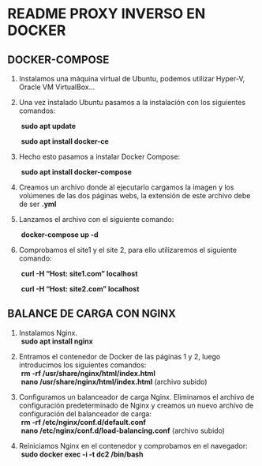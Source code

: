 # README PROXY INVERSO EN DOCKER
## DOCKER-COMPOSE
1. Instalamos una máquina virtual de Ubuntu, podemos utilizar Hyper-V, Oracle VM VirtualBox...

2. Una vez instalado Ubuntu pasamos a la instalación con los siguientes comandos:

   &nbsp;**sudo apt update**

   &nbsp;**sudo apt install docker-ce**

3. Hecho esto pasamos a instalar Docker Compose:

   &nbsp;**sudo apt install docker-compose**

4. Creamos un archivo donde al ejecutarlo cargamos la imagen y los volúmenes de las dos páginas webs, la extensión de este archivo debe de ser **.yml**

5. Lanzamos el archivo con el siguiente comando:

   &nbsp;**docker-compose up -d**

6. Comprobamos el site1 y el site 2, para ello utilizaremos el siguiente comando:

   &nbsp;**curl -H “Host: site1.com” localhost**

   &nbsp;**curl -H “Host: site2.com” localhost** 

## BALANCE DE CARGA CON NGINX
1. Instalamos Nginx.  <br> 
&nbsp;**sudo apt install nginx**

2. Entramos el contenedor de Docker de las páginas 1 y 2, luego introducimos los siguientes comandos:<br> 
&nbsp;**rm -rf /usr/share/nginx/html/index.html**<br> 
&nbsp;**nano /usr/share/nginx/html/index.html** (archivo subido)<br>

3. Configuramos un balanceador de carga Nginx. Eliminamos el archivo de configuración predeterminado de Nginx y creamos un nuevo archivo de configuración del balanceador de carga:<br>
&nbsp;**rm -rf /etc/nginx/conf.d/default.conf**<br> 
&nbsp;**nano /etc/nginx/conf.d/load-balancing.conf** (archivo subido)<br>

4. Reiniciamos Nginx en el contenedor y comprobamos en el navegador:<br> 
&nbsp;**sudo docker exec -i -t dc2 /bin/bash**<br>
